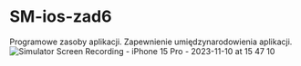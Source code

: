 # SM-ios-zad6
Programowe zasoby aplikacji. Zapewnienie umiędzynarodowienia aplikacji.
![Simulator Screen Recording - iPhone 15 Pro - 2023-11-10 at 15 47 10](https://github.com/pabl014/SM-ios-zad6/assets/126992888/24581976-6b74-46c7-b51a-74ec4e9daade)
